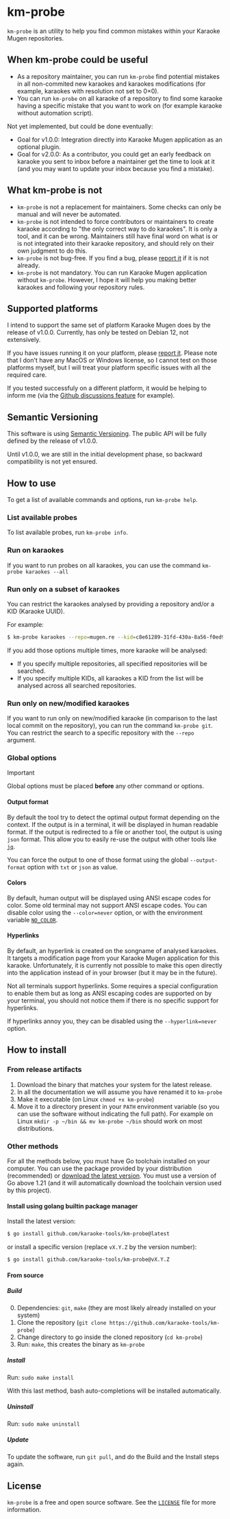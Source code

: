 # km-probe
`km-probe` is an utility to help you find common mistakes within your Karaoke Mugen repositories.

## When km-probe could be useful
- As a repository maintainer, you can run `km-probe` find potential mistakes in all non-commited new karaokes and karaokes modifications (for example, karaokes with resolution not set to 0×0).
- You can run `km-probe` on all karaoke of a repository to find some karaoke having a specific mistake that you want to work on (for example karaoke without automation script).

Not yet implemented, but could be done eventually:
- Goal for v1.0.0: Integration directly into Karaoke Mugen application as an optional plugin.
- Goal for v2.0.0: As a contributor, you could get an early feedback on karaoke you sent to inbox before a maintainer get the time to look at it (and you may want to update your inbox because you find a mistake).

## What km-probe is not
- `km-probe` is not a replacement for maintainers. Some checks can only be manual and will never be automated.
- `km-probe` is not intended to force contributors or maintainers to create karaoke according to "the only correct way to do karaokes".
It is only a tool, and it can be wrong. Maintainers still have final word on what is or is not integrated into their karaoke repository,
and should rely on their own judgment to do this.
- `km-probe` is not bug-free. If you find a bug, please [report it](https://github.com/karaoke-tools/km-probe/issues) if it is not already.
- `km-probe` is not mandatory. You can run Karaoke Mugen application without `km-probe`.
However, I hope it will help you making better karaokes and following your repository rules.

## Supported platforms
I intend to support the same set of platform Karaoke Mugen does by the release of v1.0.0.
Currently, has only be tested on Debian 12, not extensively.

If you have issues running it on your platform, please [report it](https://github.com/karaoke-tools/km-probe/issues).
Please note that I don't have any MacOS or Windows license, so I cannot test on those platforms myself,
but I will treat your platform specific issues with all the required care.

If you tested successfuly on a different platform, it would be helping to inform me (via the [Github discussions feature](https://github.com/karaoke-tools/km-probe/discussions) for example).

## Semantic Versioning
This software is using [Semantic Versioning](https://semver.org/). The public API will be fully defined by the release of v1.0.0.

Until v1.0.0, we are still in the initial development phase, so backward compatibility is not yet ensured.

## How to use
To get a list of available commands and options, run `km-probe help`.

### List available probes
To list available probes, run `km-probe info`.

### Run on karaokes
If you want to run probes on all karaokes, you can use the command `km-probe karaokes --all`

### Run only on a subset of karaokes
You can restrict the karaokes analysed by providing a repository and/or a KID (Karaoke UUID).

For example:

```bash
$ km-probe karaokes --repo=mugen.re --kid=c8e61289-31fd-430a-8a56-f0ed95f84d50
```

If you add those options multiple times, more karaoke will be analysed:
- If you specify multiple repositories, all specified repositories will be searched.
- If you specify multiple KIDs, all karaokes a KID from the list will be analysed across all searched repositories.

### Run only on new/modified karaokes
If you want to run only on new/modified karaoke (in comparison to the last local commit on the repository), you can run
the command `km-probe git`. You can restrict the search to a specific repository with the `--repo` argument.

### Global options
> [!IMPORTANT]
> Global options must be placed **before** any other command or options.

#### Output format
By default the tool try to detect the optimal output format depending on the context.
If the output is in a terminal, it will be displayed in human readable format.
If the output is redirected to a file or another tool, the output is using `json` format.
This allow you to easily re-use the output with other tools like [`jq`](https://github.com/jqlang/jq).

You can force the output to one of those format using the global `--output-format` option with `txt` or `json` as value.

#### Colors
By default, human output will be displayed using ANSI escape codes for color.
Some old terminal may not support ANSI escape codes. You can disable color using the `--color=never` option, or with the environment variable [`NO_COLOR`](https://no-color.org/).

#### Hyperlinks
By default, an hyperlink is created on the songname of analysed karaokes.
It targets a modification page from your Karaoke Mugen application for this karaoke.
Unfortunately, it is currently not possible to make this open directly into the application instead of in your browser (but it may be in the future).

Not all terminals support hyperlinks. Some requires a special configuration to enable them but as long as ANSI escaping codes are supported
on by your terminal, you should not notice them if there is no specific support for hyperlinks.

If hyperlinks annoy you, they can be disabled using the `--hyperlink=never` option.

## How to install
### From release artifacts
1. Download the binary that matches your system for the latest release.
2. In all the documentation we will assume you have renamed it to `km-probe`
3. Make it executable (on Linux `chmod +x km-probe`)
4. Move it to a directory present in your `PATH` environment variable
(so you can use the software without indicating the full path).
For example on Linux `mkdir -p ~/bin && mv km-probe ~/bin` should work on most distributions.

### Other methods
For all the methods below, you must have Go toolchain installed on your computer.
You can use the package provided by your distribution (recommended) or [download the latest version](https://go.dev/dl/).
You must use a version of Go above 1.21
(and it will automatically download the toolchain version used by this project).

#### Install using golang builtin package manager
Install the latest version:
```bash
$ go install github.com/karaoke-tools/km-probe@latest
```

or install a specific version (replace `vX.Y.Z` by the version number):

```bash
$ go install github.com/karaoke-tools/km-probe@vX.Y.Z
```


#### From source
##### Build
0. Dependencies: `git`, `make` (they are most likely already installed on your system)
1. Clone the repository (`git clone https://github.com/karaoke-tools/km-probe`)
2. Change directory to go inside the cloned repository (`cd km-probe`)
2. Run: `make`, this creates the binary as `km-probe`

##### Install
Run: `sudo make install`

With this last method, bash auto-completions will be installed automatically.

##### Uninstall
Run: `sudo make uninstall`

##### Update
To update the software, run `git pull`, and do the Build and the Install steps again.

## License
`km-probe` is a free and open source software.
See the [`LICENSE`](https://github.com/karaoke-tools/km-probe/blob/master/LICENSE) file for more information.
